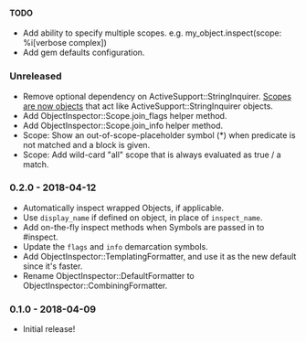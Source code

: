 #### TODO
- Add ability to specify multiple scopes. e.g. my_object.inspect(scope: %i[verbose complex])
- Add gem defaults configuration.


### Unreleased

- Remove optional dependency on ActiveSupport::StringInquirer. [Scopes are now objects](https://github.com/pdobb/object_inspector/blob/master/lib/object_inspector/scope.rb) that act like ActiveSupport::StringInquirer objects.
- Add ObjectInspector::Scope.join_flags helper method.
- Add ObjectInspector::Scope.join_info helper method.
- Scope: Show an out-of-scope-placeholder symbol (*) when predicate is not matched and a block is given.
- Scope: Add wild-card "all" scope that is always evaluated as true / a match.


### 0.2.0 - 2018-04-12

- Automatically inspect wrapped Objects, if applicable.
- Use `display_name` if defined on object, in place of `inspect_name`.
- Add on-the-fly inspect methods when Symbols are passed in to #inspect.
- Update the `flags` and `info` demarcation symbols.
- Add ObjectInspector::TemplatingFormatter, and use it as the new default since it's faster.
- Rename ObjectInspector::DefaultFormatter to ObjectInspector::CombiningFormatter.


### 0.1.0 - 2018-04-09

- Initial release!
